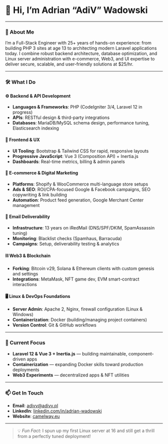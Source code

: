 # 👋 Hi, I’m Adrian “AdiV” Wadowski

---

### 🚀 About Me  
I’m a Full-Stack Engineer with 25+ years of hands-on experience: from building PHP 3 sites at age 13 to architecting modern Laravel applications today. I combine robust backend architecture, database optimization, and Linux server administration with e-commerce, Web3, and UI expertise to deliver secure, scalable, and user-friendly solutions at \$25/hr.

---

### 🛠️ What I Do

#### ⚙️ Backend & API Development  
- **Languages & Frameworks**: PHP (CodeIgniter 3/4, Laravel 12 in progress)  
- **APIs**: RESTful design & third-party integrations  
- **Databases**: MariaDB/MySQL schema design, performance tuning, Elasticsearch indexing  

#### 🎨 Frontend & UX  
- **UI Tooling**: Bootstrap & Tailwind CSS for rapid, responsive layouts  
- **Progressive JavaScript**: Vue 3 (Composition API) + Inertia.js  
- **Dashboards**: Real-time metrics, billing & admin panels  

#### 🛒 E-commerce & Digital Marketing  
- **Platforms**: Shopify & WooCommerce multi-language store setups  
- **Ads & SEO**: ROI/CPA-focused Google & Facebook campaigns, SEO copywriting & link building  
- **Automation**: Product feed generation, Google Merchant Center management  

#### 📧 Email Deliverability  
- **Infrastructure**: 13 years on iRedMail (DNS/SPF/DKIM, SpamAssassin tuning)  
- **Monitoring**: Blacklist checks (Spamhaus, Barracuda)  
- **Campaigns**: Setup, deliverability testing & analytics  

#### ⛓️ Web3 & Blockchain  
- **Forking**: Bitcoin v29, Solana & Ethereum clients with custom genesis and settings
- **Integrations**: MetaMask, NFT game dev, EVM smart-contract interactions  

#### 🖥️ Linux & DevOps Foundations  
- **Server Admin**: Apache 2, Nginx, firewall configuration (Linux & Windows)  
- **Containerization**: Docker (building/managing project containers)  
- **Version Control**: Git & GitHub workflows  

---

### 🔭 Current Focus  
- **Laravel 12 & Vue 3 + Inertia.js** — building maintainable, component-driven apps  
- **Containerization** — expanding Docker skills toward production deployments  
- **Web3 Experiments** — decentralized apps & NFT utilities  

---

### 📫 Get In Touch  
- **Email**: [adivv@adivv.pl](mailto:adivv@adivv.pl)  
- **LinkedIn**: [linkedin.com/in/adrian-wadowski](https://www.linkedin.com/in/adrian-wadowski)  
- **Website**: [camelway.eu](https://camelway.eu)  

---

> 💡 _Fun Fact:_ I spun up my first Linux server at 16 and still get a thrill from a perfectly tuned deployment!
